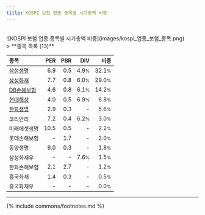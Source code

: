 ```yaml
---
title: KOSPI 보험 업종 종목별 시가총액 비중
---
```

<br>
![KOSPI 보험 업종 종목별 시가총액 비중](images/kospi_업종_보험_종목.png)
<br>
> **종목 목록 (13)**<a id="list"></a>

| **종목** | **PER** | **PBR** | **DIV** | **비중** |
| :------- | ------: | ------: | ------: | -------: |
| [삼성생명](/032830/) | 6.9 | 0.5 | 4.9<small>%</small> | 32.1<small>%</small> |
| [삼성화재](/000810/) | 7.7 | 0.8 | 6.0<small>%</small> | 29.0<small>%</small> |
| [DB손해보험](/005830/) | 4.6 | 0.8 | 6.1<small>%</small> | 14.2<small>%</small> |
| [현대해상](/001450/) | 4.0 | 0.5 | 6.9<small>%</small> | 6.8<small>%</small> |
| [한화생명](/088350/) | 2.9 | 0.3 | - | 5.6<small>%</small> |
| 코리안리 | 7.2 | 0.4 | 6.2<small>%</small> | 3.0<small>%</small> |
| 미래에셋생명 | 10.5 | 0.5 | - | 2.2<small>%</small> |
| 롯데손해보험 | - | 1.7 | - | 2.0<small>%</small> |
| 동양생명 | 9.0 | 0.3 | - | 1.8<small>%</small> |
| 삼성화재우 | - | - | 7.6<small>%</small> | 1.5<small>%</small> |
| 한화손해보험 | 2.1 | 2.7 | - | 1.2<small>%</small> |
| 흥국화재 | 1.4 | 0.3 | - | 0.5<small>%</small> |
| 흥국화재우 | - | - | - | 0.0<small>%</small> |

---
{% include commons/footnotes.md %}